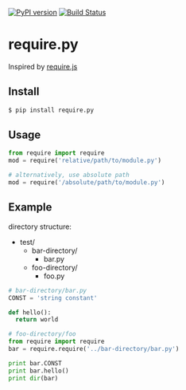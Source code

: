 [![PyPI version](https://badge.fury.io/py/require.py.svg)](https://badge.fury.io/py/require.py)
[![Build Status](https://travis-ci.org/pcattori/require.py.svg?branch=master)](https://travis-ci.org/pcattori/require.py)

# require.py

Inspired by [require.js](http://requirejs.org/)

## Install

```bash
$ pip install require.py
```

## Usage

```python
from require import require
mod = require('relative/path/to/module.py')

# alternatively, use absolute path
mod = require('/absolute/path/to/module.py')
```

## Example

directory structure:
- test/
  - bar-directory/
    - bar.py
  - foo-directory/
    - foo.py

```python
# bar-directory/bar.py
CONST = 'string constant'

def hello():
  return world
```

```python
# foo-directory/foo
from require import require
bar = require.require('../bar-directory/bar.py')

print bar.CONST
print bar.hello()
print dir(bar)
```
